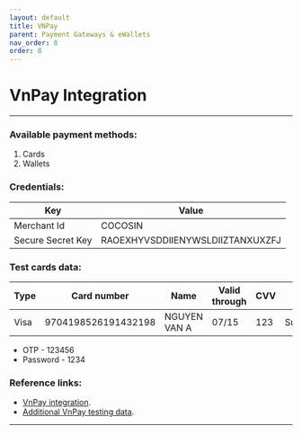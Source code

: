 ```yaml
---
layout: default
title: VNPay
parent: Payment Gateways & eWallets
nav_order: 8
order: 8
---
```


# VnPay Integration
---

### Available payment methods:
1. Cards
2. Wallets

### Credentials:

|      Key            |              Value               |
| ------------------- | -------------------------------- |
| Merchant Id         | COCOSIN                          |
| Secure Secret Key   | RAOEXHYVSDDIIENYWSLDIIZTANXUXZFJ |

### Test cards data:

| Type |  Card number   |   Name   | Valid through |   CVV   | Status  |
| ----|------------ | -------- | ------------- |-------- | ------- |
| Visa | 9704198526191432198 | NGUYEN VAN A     | 07/15 |   123    | Successful|

- OTP - 123456
- Password - 1234

### Reference links:

- [VnPay integration](https://sandbox.vnpayment.vn/apis/docs/gioi-thieu/).
- [Additional VnPay testing data](https://github.com/naustudio/node-vn-payments/blob/master/CONTRIBUTING.md).

---
